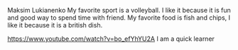Maksim Lukianenko
My favorite sport is a volleyball. I like it because it is fun and good way to spend time with friend.
My favorite food is fish and chips, I like it because it is a british dish.

https://www.youtube.com/watch?v=bo_efYhYU2A
I am a quick learner